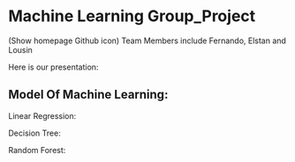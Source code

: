 # Machine Learning Group_Project

(Show homepage Github icon) Team Members include Fernando, Elstan and Lousin

Here is our presentation: 



## Model Of Machine Learning:

Linear Regression:

Decision Tree:

Random Forest:











